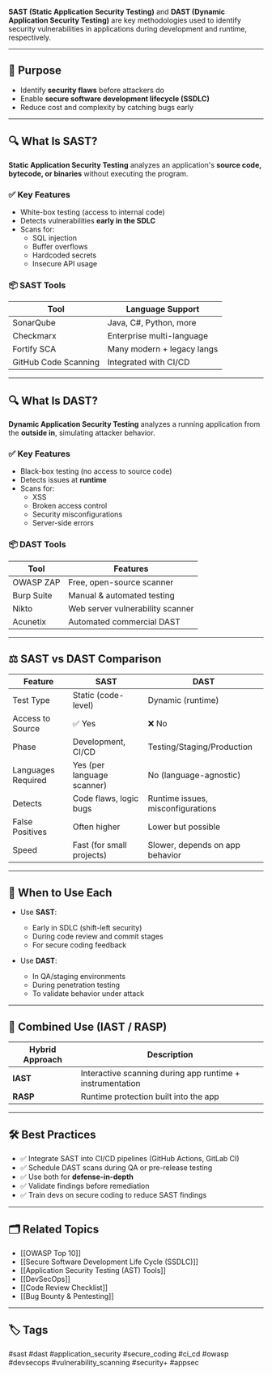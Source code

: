 **SAST (Static Application Security Testing)** and **DAST (Dynamic Application Security Testing)** are key methodologies used to identify security vulnerabilities in applications during development and runtime, respectively.

---

## 🎯 Purpose

- Identify **security flaws** before attackers do
- Enable **secure software development lifecycle (SSDLC)**
- Reduce cost and complexity by catching bugs early

---

## 🔍 What Is SAST?

**Static Application Security Testing** analyzes an application's **source code, bytecode, or binaries** without executing the program.

### ✅ Key Features

- White-box testing (access to internal code)
- Detects vulnerabilities **early in the SDLC**
- Scans for:
  - SQL injection
  - Buffer overflows
  - Hardcoded secrets
  - Insecure API usage

### 📦 SAST Tools

| Tool             | Language Support          |
|------------------|---------------------------|
| SonarQube        | Java, C#, Python, more     |
| Checkmarx        | Enterprise multi-language  |
| Fortify SCA      | Many modern + legacy langs |
| GitHub Code Scanning | Integrated with CI/CD  |

---

## 🔍 What Is DAST?

**Dynamic Application Security Testing** analyzes a running application from the **outside in**, simulating attacker behavior.

### ✅ Key Features

- Black-box testing (no access to source code)
- Detects issues at **runtime**
- Scans for:
  - XSS
  - Broken access control
  - Security misconfigurations
  - Server-side errors

### 📦 DAST Tools

| Tool           | Features                          |
|----------------|-----------------------------------|
| OWASP ZAP      | Free, open-source scanner         |
| Burp Suite     | Manual & automated testing        |
| Nikto          | Web server vulnerability scanner  |
| Acunetix       | Automated commercial DAST         |

---

## ⚖️ SAST vs DAST Comparison

| Feature              | **SAST**                          | **DAST**                            |
|----------------------|-----------------------------------|--------------------------------------|
| Test Type            | Static (code-level)               | Dynamic (runtime)                   |
| Access to Source     | ✅ Yes                            | ❌ No                               |
| Phase                | Development, CI/CD                | Testing/Staging/Production          |
| Languages Required   | Yes (per language scanner)        | No (language-agnostic)              |
| Detects              | Code flaws, logic bugs            | Runtime issues, misconfigurations   |
| False Positives      | Often higher                      | Lower but possible                  |
| Speed                | Fast (for small projects)         | Slower, depends on app behavior     |

---

## 🧠 When to Use Each

- Use **SAST**:
  - Early in SDLC (shift-left security)
  - During code review and commit stages
  - For secure coding feedback

- Use **DAST**:
  - In QA/staging environments
  - During penetration testing
  - To validate behavior under attack

---

## 🔐 Combined Use (IAST / RASP)

| Hybrid Approach | Description                                  |
|------------------|----------------------------------------------|
| **IAST**         | Interactive scanning during app runtime + instrumentation |
| **RASP**         | Runtime protection built into the app        |

---

## 🛠 Best Practices

- ✅ Integrate SAST into CI/CD pipelines (GitHub Actions, GitLab CI)
- ✅ Schedule DAST scans during QA or pre-release testing
- ✅ Use both for **defense-in-depth**
- ✅ Validate findings before remediation
- ✅ Train devs on secure coding to reduce SAST findings

---

## 🗂 Related Topics

- [[OWASP Top 10]]
- [[Secure Software Development Life Cycle (SSDLC)]]
- [[Application Security Testing (AST) Tools]]
- [[DevSecOps]]
- [[Code Review Checklist]]
- [[Bug Bounty & Pentesting]]

---

## 🏷 Tags

#sast #dast #application_security #secure_coding #ci_cd #owasp #devsecops #vulnerability_scanning #security+ #appsec
